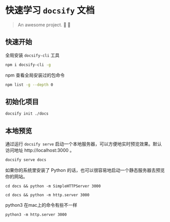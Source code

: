 # 快速学习 `docsify` 文档

> An awesome project. :100: :pencil:


## 快速开始
全局安装 `docsify-cli` 工具

```bash
npm i docsify-cli -g
```

npm 查看全局安装过的包命令

```bash
npm list -g --depth 0
```

## 初始化项目
```bash
docsify init ./docs
```

## 本地预览
通过运行 `docsify serve` 启动一个本地服务器，可以方便地实时预览效果。默认访问地址 http://localhost:3000 。
```bash
docsify serve docs
```

如果你的系统里安装了 Python 的话，也可以很容易地启动一个静态服务器去预览你的网站。

```python2
cd docs && python -m SimpleHTTPServer 3000
```

```python3
cd docs && python -m http.server 3000
```

python3 在mac上的命令有些不一样
```python3
python3 -m http.server 3000
```
